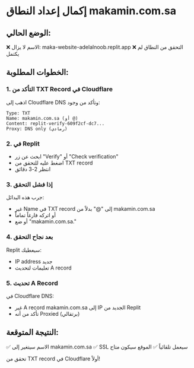 # إكمال إعداد النطاق makamin.com.sa

## الوضع الحالي:
❌ الاسم لا يزال: maka-website-adelalnoob.replit.app
❌ التحقق من النطاق لم يكتمل

## الخطوات المطلوبة:

### 1. التأكد من TXT Record في Cloudflare
اذهب إلى Cloudflare DNS وتأكد من وجود:
```
Type: TXT
Name: makamin.com.sa (أو @)
Content: replit-verify-609f2cf-dc7...
Proxy: DNS only (رمادي)
```

### 2. في Replit
- ابحث عن زر "Verify" أو "Check verification"
- اضغط عليه للتحقق من TXT record
- انتظر 2-3 دقائق

### 3. إذا فشل التحقق
جرب هذه البدائل:
- غير Name في TXT record إلى "@" بدلاً من makamin.com.sa
- أو اتركه فارغاً تماماً
- أو ضع "makamin.com.sa."

### 4. بعد نجاح التحقق
Replit سيعطيك:
- IP address جديد
- تعليمات لتحديث A record

### 5. تحديث A Record
في Cloudflare DNS:
- غير A record makamin.com.sa إلى IP الجديد من Replit
- تأكد من أنه Proxied (برتقالي)

## النتيجة المتوقعة:
✅ الاسم سيتغير إلى makamin.com.sa
✅ SSL سيعمل تلقائياً
✅ الموقع سيكون متاح

تحقق من TXT record في Cloudflare أولاً!